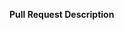 <!--
  The title of your PR should follow the conventional commit template:
  https://www.conventionalcommits.org/en/v1.0.0/#summary

  ie:
  - feat: implement Google Analytics
  - style: formatted index.php
  - chore: updated gitignore

  See here for pr title examples types:
  https://github.com/commitizen/conventional-commit-types/blob/master/index.json
 -->

<!--
  Note: Although there are no restrictions on merging directly, please do try to get someone to look over your code.
        Or at the very least look it over yourself one more time before merging.

  Please DO NOT merge if you have failing checks! PR title fails are the easiest to fix.
 -->

**Pull Request Description**

<!--
  Provide a brief description/context for this pull request and the work done.
  This makes it easier to reread in the future and navigate the repo.
 -->
